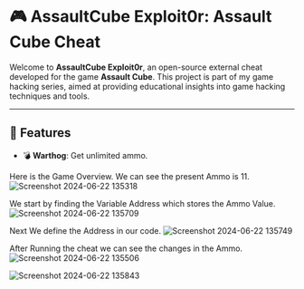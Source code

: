 # 🎮 AssaultCube Exploit0r: Assault Cube Cheat

Welcome to **AssaultCube Exploit0r**, an open-source external cheat developed for the game **Assault Cube**. This project is part of my game hacking series, aimed at providing educational insights into game hacking techniques and tools.

---

## 🌟 Features

- 💣 **Warthog**: Get unlimited ammo.

Here is the Game Overview. We can see the present Ammo is 11.![Screenshot 2024-06-22 135318](https://github.com/x64-exploit0r/AssaultCubeAmmoHack/assets/103557267/22625a5f-7447-46fe-bf22-6f54d22fb818)


We start by finding the Variable Address which stores the Ammo Value.![Screenshot 2024-06-22 135709](https://github.com/x64-exploit0r/AssaultCubeAmmoHack/assets/103557267/32c3f397-54ee-4390-9d26-8567f15e0570)





Next We define the Address in our code. ![Screenshot 2024-06-22 135749](https://github.com/x64-exploit0r/AssaultCubeAmmoHack/assets/103557267/4dda54f1-22fc-4514-b733-7bf62b86637b)


After Running the cheat we can see the changes in the Ammo.![Screenshot 2024-06-22 135506](https://github.com/x64-exploit0r/AssaultCubeAmmoHack/assets/103557267/6ab6965a-db17-41cc-aa82-9716aef29940)


![Screenshot 2024-06-22 135843](https://github.com/x64-exploit0r/AssaultCubeAmmoHack/assets/103557267/518ff80c-f29b-4837-8802-52af016b9b75)
